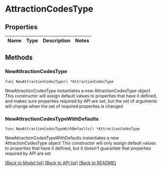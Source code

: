 # AttractionCodesType

## Properties

Name | Type | Description | Notes
------------ | ------------- | ------------- | -------------

## Methods

### NewAttractionCodesType

`func NewAttractionCodesType() *AttractionCodesType`

NewAttractionCodesType instantiates a new AttractionCodesType object
This constructor will assign default values to properties that have it defined,
and makes sure properties required by API are set, but the set of arguments
will change when the set of required properties is changed

### NewAttractionCodesTypeWithDefaults

`func NewAttractionCodesTypeWithDefaults() *AttractionCodesType`

NewAttractionCodesTypeWithDefaults instantiates a new AttractionCodesType object
This constructor will only assign default values to properties that have it defined,
but it doesn't guarantee that properties required by API are set


[[Back to Model list]](../README.md#documentation-for-models) [[Back to API list]](../README.md#documentation-for-api-endpoints) [[Back to README]](../README.md)


